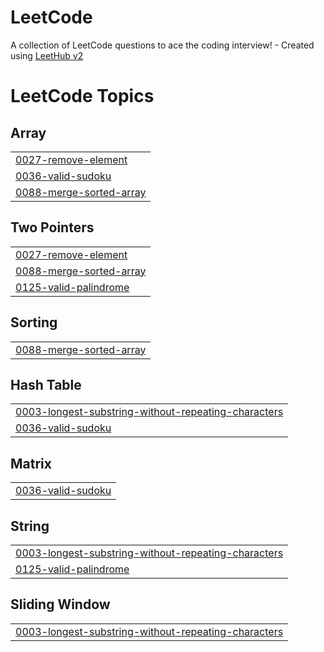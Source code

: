 # LeetCode
A collection of LeetCode questions to ace the coding interview! - Created using [LeetHub v2](https://github.com/arunbhardwaj/LeetHub-2.0)

<!---LeetCode Topics Start-->
# LeetCode Topics
## Array
|  |
| ------- |
| [0027-remove-element](https://github.com/MauricioLlugdar/LeetCode/tree/master/0027-remove-element) |
| [0036-valid-sudoku](https://github.com/MauricioLlugdar/LeetCode/tree/master/0036-valid-sudoku) |
| [0088-merge-sorted-array](https://github.com/MauricioLlugdar/LeetCode/tree/master/0088-merge-sorted-array) |
## Two Pointers
|  |
| ------- |
| [0027-remove-element](https://github.com/MauricioLlugdar/LeetCode/tree/master/0027-remove-element) |
| [0088-merge-sorted-array](https://github.com/MauricioLlugdar/LeetCode/tree/master/0088-merge-sorted-array) |
| [0125-valid-palindrome](https://github.com/MauricioLlugdar/LeetCode/tree/master/0125-valid-palindrome) |
## Sorting
|  |
| ------- |
| [0088-merge-sorted-array](https://github.com/MauricioLlugdar/LeetCode/tree/master/0088-merge-sorted-array) |
## Hash Table
|  |
| ------- |
| [0003-longest-substring-without-repeating-characters](https://github.com/MauricioLlugdar/LeetCode/tree/master/0003-longest-substring-without-repeating-characters) |
| [0036-valid-sudoku](https://github.com/MauricioLlugdar/LeetCode/tree/master/0036-valid-sudoku) |
## Matrix
|  |
| ------- |
| [0036-valid-sudoku](https://github.com/MauricioLlugdar/LeetCode/tree/master/0036-valid-sudoku) |
## String
|  |
| ------- |
| [0003-longest-substring-without-repeating-characters](https://github.com/MauricioLlugdar/LeetCode/tree/master/0003-longest-substring-without-repeating-characters) |
| [0125-valid-palindrome](https://github.com/MauricioLlugdar/LeetCode/tree/master/0125-valid-palindrome) |
## Sliding Window
|  |
| ------- |
| [0003-longest-substring-without-repeating-characters](https://github.com/MauricioLlugdar/LeetCode/tree/master/0003-longest-substring-without-repeating-characters) |
<!---LeetCode Topics End-->